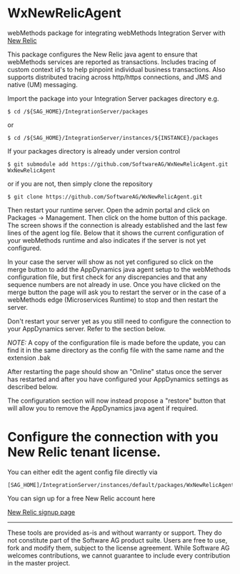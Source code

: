 # WxNewRelicAgent

webMethods package for integrating webMethods Integration Server with [New Relic](https://newrelic.com)

This package configures the New Relic java agent to ensure that webMethods services are reported as transactions.
Includes tracing of custom context id's to help pinpoint individual business transactions.
Also supports distributed tracing across http/https connections, and JMS and native (UM) messaging.

Import the package into your Integration Server packages directory
e.g.

```
$ cd /${SAG_HOME}/IntegrationServer/packages
```
or 
```
$ cd /${SAG_HOME}/IntegrationServer/instances/${INSTANCE}/packages
```

If your packages directory is already under version control

```
$ git submodule add https://github.com/SoftwareAG/WxNewRelicAgent.git WxNewRelicAgent
```

or if you are not, then simply clone the repository

```
$ git clone https://github.com/SoftwareAG/WxNewRelicAgent.git
```

Then restart your runtime server. Open the admin portal and click on Packages -> Management. Then click on the home button of this package.
The screen shows if the connection is already established and the last few lines of the agent log file.
Below that it shows the current configuration of your webMethods runtime and also indicates if the server is not yet configured.

In your case the server will show as not yet configured so click on the merge button to add the AppDynamics java agent setup to the webMethods configuration file, but first check for any discrepancies and that any sequence numbers are not already in use. Once you have clicked on the merge button the page will ask you to restart the server or in the case of a webMethods edge (Microservices Runtime) to stop and then restart the server.

Don't restart your server yet as you still need to configure the connection to your AppDynamics server. Refer to the section below.

*NOTE:* A copy of the configuration file is made before the update, you can find it in the same directory as the config file with the same name and the extension .bak 

After restarting the page should show an "Online" status once the server has restarted and after you have configured your AppDynamics settings as described below.

The configuration section will now instead propose a "restore" button that will allow you to remove the AppDynamics java agent if required.

# Configure the connection with you New Relic tenant license.

You can either edit the agent config file directly via 
```
[SAG_HOME]/IntegrationServer/instances/default/packages/WxNewRelicAgent/resources/newrelic/newrelic.yml
```

You can sign up for a free New Relic account here

[New Relic signup page](https://www.newrelic/signup/)
______________________
These tools are provided as-is and without warranty or support. They do not constitute part of the Software AG product suite. Users are free to use, fork and modify them, subject to the license agreement. While Software AG welcomes contributions, we cannot guarantee to include every contribution in the master project.
